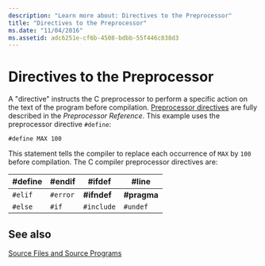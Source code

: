 ```yaml
---
description: "Learn more about: Directives to the Preprocessor"
title: "Directives to the Preprocessor"
ms.date: "11/04/2016"
ms.assetid: adc6251e-cf6b-4508-bdbb-55f446c838d3
---
```

# Directives to the Preprocessor

A "directive" instructs the C preprocessor to perform a specific action on the text of the program before compilation. [Preprocessor directives](../preprocessor/preprocessor-directives.md) are fully described in the *Preprocessor Reference*. This example uses the preprocessor directive `#define`:

```
#define MAX 100
```

This statement tells the compiler to replace each occurrence of `MAX` by `100` before compilation. The C compiler preprocessor directives are:

|#define|#endif|#ifdef|#line|
|--------------|-------------|-------------|------------|
|`#elif`|`#error`|**#ifndef**|**#pragma**|
|`#else`|`#if`|`#include`|`#undef`|

## See also

[Source Files and Source Programs](../c-language/source-files-and-source-programs.md)
